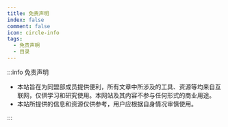 ```yaml
---
title: 免责声明
index: false
comment: false
icon: circle-info
tags:
  - 免责声明
  - 目录
---
```


:::info 免责声明

- 本站旨在为同盟部成员提供便利，所有文章中所涉及的工具、资源等均来自互联网，仅供学习和研究使用。本网站及其内容不参与任何形式的商业用途。
- 本站所提供的信息和资源仅供参考，用户应根据自身情况审慎使用。

:::

<Catalog />
